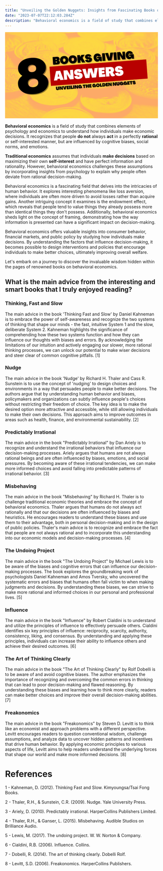 ```yaml
---
title: "Unveiling the Golden Nuggets: Insights from Fascinating Books on Behavioral Economics"
date: "2023-07-07T22:12:03.284Z"
description: "Behavioral economics is a field of study that combines elements of psychology and economics to understand how individuals make economic decisions. It recognizes that people do not always act in a perfectly rational or self-interested manner, but are influenced by cognitive biases, social norms, and emotions."
---
```

![Unveiling the Golden Nuggets](./8.png)

**Behavioral economics** is a field of study that combines elements of psychology and economics to understand how individuals make economic decisions. It recognizes that people **do not** always **act** in a perfectly **rational** or self-interested manner, but are influenced by cognitive biases, social norms, and emotions.

**Traditional economics** assumes that individuals **make decisions** based on maximizing their own **self-interest** and have perfect information and rationality. However, behavioral economics challenges these assumptions by incorporating insights from psychology to explain why people often deviate from rational decision-making.

Behavioral economics is a fascinating field that delves into the intricacies of human behavior. It explores interesting phenomena like loss aversion, where individuals are often more driven to avoid losses rather than acquire gains. Another intriguing concept it examines is the endowment effect, which reveals that people tend to value things they already possess more than identical things they don't possess. Additionally, behavioral economics sheds light on the concept of framing, demonstrating how the way information is presented can have a significant impact on decision-making.

Behavioral economics offers valuable insights into consumer behavior, financial markets, and public policy by studying how individuals make decisions. By understanding the factors that influence decision-making, it becomes possible to design interventions and policies that encourage individuals to make better choices, ultimately improving overall welfare.

Let's embark on a journey to discover the invaluable wisdom hidden within the pages of renowned books on behavioral economics.


## What is the main advice from the interesting and smart books that I truly enjoyed reading?


### Thinking, Fast and Slow


The main advice in the book 'Thinking Fast and Slow' by Daniel Kahneman is to embrace the power of self-awareness and recognize the two systems of thinking that shape our minds - the fast, intuitive System 1 and the slow, deliberate System 2. Kahneman highlights the significance of comprehending how these two systems function and how they can influence our thoughts with biases and errors. By acknowledging the limitations of our intuition and actively engaging our slower, more rational thinking processes, we can unlock our potential to make wiser decisions and steer clear of common cognitive pitfalls. [1]

### Nudge


The main advice in the book 'Nudge' by Richard H. Thaler and Cass R. Sunstein is to use the concept of 'nudging' to design choices and environments in a way that persuades people to make better decisions. The authors argue that by understanding human behavior and biases, policymakers and organizations can subtly influence people's choices without restricting their freedom of choice. The key idea is to make the desired option more attractive and accessible, while still allowing individuals to make their own decisions. This approach aims to improve outcomes in areas such as health, finance, and environmental sustainability. [2]

### Predictably Irrational


The main advice in the book "Predictably Irrational" by Dan Ariely is to recognize and understand the irrational behaviors that influence our decision-making processes. Ariely argues that humans are not always rational beings and are often influenced by biases, emotions, and social pressures. By becoming aware of these irrational tendencies, we can make more informed choices and avoid falling into predictable patterns of irrational behavior. [3]

### Misbehaving


The main advice in the book "Misbehaving" by Richard H. Thaler is to challenge traditional economic theories and embrace the concept of behavioral economics. Thaler argues that humans do not always act rationally and that our decisions are often influenced by biases and heuristics. He encourages readers to understand these biases and use them to their advantage, both in personal decision-making and in the design of public policies. Thaler's main advice is to recognize and embrace the fact that people are not always rational and to incorporate this understanding into our economic models and decision-making processes. [4]

### The Undoing Project


The main advice in the book "The Undoing Project" by Michael Lewis is to be aware of the biases and cognitive errors that can influence our decision-making processes. The book explores the groundbreaking work of psychologists Daniel Kahneman and Amos Tversky, who uncovered the systematic errors and biases that humans often fall victim to when making judgments and decisions. By understanding these biases, we can strive to make more rational and informed choices in our personal and professional lives. [5]

### Influence


The main advice in the book "Influence" by Robert Cialdini is to understand and utilize the principles of influence to effectively persuade others. Cialdini identifies six key principles of influence: reciprocity, scarcity, authority, consistency, liking, and consensus. By understanding and applying these principles, individuals can increase their ability to influence others and achieve their desired outcomes. [6]

### The Art of Thinking Clearly


The main advice in the book "The Art of Thinking Clearly" by Rolf Dobelli is to be aware of and avoid cognitive biases. The author emphasizes the importance of recognizing and overcoming the common errors in thinking that can lead to poor decision-making and flawed reasoning. By understanding these biases and learning how to think more clearly, readers can make better choices and improve their overall decision-making abilities. [7]

### Freakonomics


The main advice in the book "Freakonomics" by Steven D. Levitt is to think like an economist and approach problems with a different perspective. Levitt encourages readers to question conventional wisdom, challenge assumptions, and analyze data to uncover hidden patterns and incentives that drive human behavior. By applying economic principles to various aspects of life, Levitt aims to help readers understand the underlying forces that shape our world and make more informed decisions. [8]

# References

1 - Kahneman, D. (2012). Thinking Fast and Slow. Kimyoungsa/Tsai Fong Books.

2 - Thaler, R.H., & Sunstein, C.R. (2009). Nudge. Yale University Press.

3 - Ariely, D. (2010). Predictably irrational. HarperCollins Publishers Limited.

4 - Thaler, R.H., & Ganser, L. (2015). Misbehaving. Audible Studios on Brilliance Audio.

5 - Lewis, M. (2017). The undoing project. W. W. Norton & Company.

6 - Cialdini, R.B. (2006). Influence. Collins.

7 - Dobelli, R. (2014). The art of thinking clearly. Dobelli Rolf.

8 - Levitt, S.D. (2006). Freakonomics. HarperCollins Publishers.

